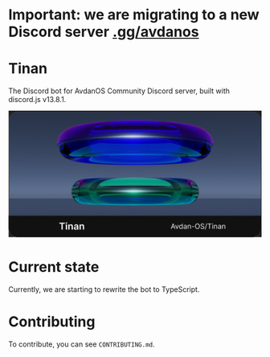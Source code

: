 # Important: we are migrating to a new Discord server [.gg/avdanos](https://discord.gg/avdanos)

# Tinan

The Discord bot for AvdanOS Community Discord server, built with discord.js v13.8.1.

<div align="center">

![Banner](https://raw.githubusercontent.com/Avdan-OS/.github/main/banner/Tinan.png)

</div>

# Current state

Currently, we are starting to rewrite the bot to TypeScript.

# Contributing

To contribute, you can see `CONTRIBUTING.md`.
